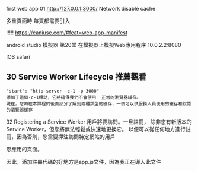 first web app
01 
http://127.0.0.1:3000/
Network disable cache


多重頁面時 每頁都需要引入
<link rel="manifest" href="/manifest.json">

!!!!!
https://caniuse.com/#feat=web-app-manifest

android studio 模擬器
第20堂 在模擬器上模擬Web應用程序
10.0.2.2:8080


IOS safari
  <meta name="apple-mobile-web-app-capable" content="yes">
  <meta name="apple-mobile-web-status-bar-style" content="black">
  <meta name="apple-mobile-web-app-title" content="PWAGram">
  <link rel="apple-touch-icon" href="/src/images/icons/app-icon-144x144.png" sizes="144x144">
  <meta name="msapplication-TileImage" content="/src/images/icons/app-icon-144x144.png">
  <meta name="msapplication-TileColor" content="#fff">
  <meta name="theme-color" content="#3f51b5">

 ##  30 Service Worker Lifecycle 推薦觀看

    "start": "http-server -c-1 -p 3000"
    添加了這個-c-1標誌，它將確保我們不會使用  正常的瀏覽器緩存。
    現在，您將在本課程的後面部分了解到兩種類型的緩存，一個可以供服務人員使用的緩存和默認的瀏覽器緩存
32 Registering a Service Worker
用戶將要訪問。一旦註冊，
除非您有新版本的Service Worker，但您將無法輕鬆或快速地更換它。
以便可以從任何地方進行註冊，因為否則，您需要押注訪問特定網站的用戶

您應用的頁面。

因此，添加註冊代碼的好地方是app.js文件，因為我正在導入此文件